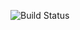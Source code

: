 ![Build Status](https://codebuild.us-west-2.amazonaws.com/badges?uuid=eyJlbmNyeXB0ZWREYXRhIjoibUNiVnZITkNKNWQzdnlNSGNSd0ptdUpBY1lIVE5WVk5vcnVOZDhsWDRHT1J1SGJLTXF3WmplbHBoNjVFNUN1RFBHWkQwSzNqcWY3NVd6MmpEQVRIeDJvPSIsIml2UGFyYW1ldGVyU3BlYyI6ImwrQmJkRGgzNmJFdktib20iLCJtYXRlcmlhbFNldFNlcmlhbCI6MX0%3D&branch=master)
